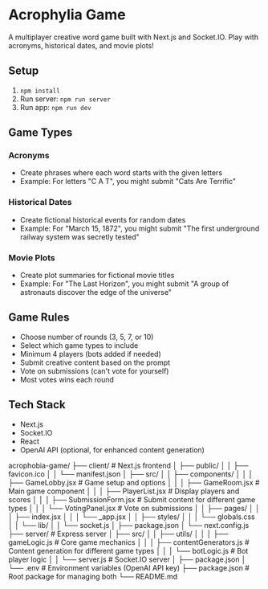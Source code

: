 # Acrophylia Game

A multiplayer creative word game built with Next.js and Socket.IO. Play with acronyms, historical dates, and movie plots!

## Setup
1. `npm install`
2. Run server: `npm run server`
3. Run app: `npm run dev`

## Game Types

### Acronyms
- Create phrases where each word starts with the given letters
- Example: For letters "C A T", you might submit "Cats Are Terrific"

### Historical Dates
- Create fictional historical events for random dates
- Example: For "March 15, 1872", you might submit "The first underground railway system was secretly tested"

### Movie Plots
- Create plot summaries for fictional movie titles
- Example: For "The Last Horizon", you might submit "A group of astronauts discover the edge of the universe"

## Game Rules
- Choose number of rounds (3, 5, 7, or 10)
- Select which game types to include
- Minimum 4 players (bots added if needed)
- Submit creative content based on the prompt
- Vote on submissions (can't vote for yourself)
- Most votes wins each round

## Tech Stack
- Next.js
- Socket.IO
- React
- OpenAI API (optional, for enhanced content generation)

acrophobia-game/
├── client/                 # Next.js frontend
│   ├── public/
│   │   ├── favicon.ico
│   │   └── manifest.json
│   ├── src/
│   │   ├── components/
│   │   │   ├── GameLobby.jsx       # Game setup and options
│   │   │   ├── GameRoom.jsx        # Main game component
│   │   │   ├── PlayerList.jsx      # Display players and scores
│   │   │   ├── SubmissionForm.jsx  # Submit content for different game types
│   │   │   └── VotingPanel.jsx     # Vote on submissions
│   │   ├── pages/
│   │   │   ├── index.jsx
│   │   │   └── _app.jsx
│   │   ├── styles/
│   │   │   └── globals.css
│   │   └── lib/
│   │       └── socket.js
│   ├── package.json
│   └── next.config.js
├── server/                # Express server
│   ├── src/
│   │   ├── utils/
│   │   │   ├── gameLogic.js          # Core game mechanics
│   │   │   ├── contentGenerators.js   # Content generation for different game types
│   │   │   └── botLogic.js            # Bot player logic
│   │   └── server.js                  # Socket.IO server
│   ├── package.json
│   └── .env                           # Environment variables (OpenAI API key)
├── package.json          # Root package for managing both
└── README.md